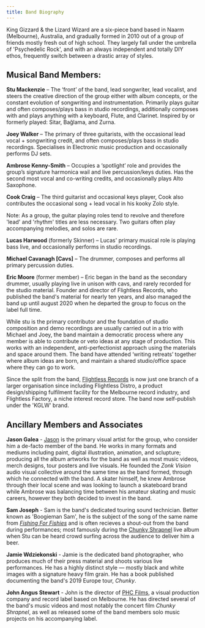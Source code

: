 ```yaml
---
title: Band Biography
---
```


King Gizzard & the Lizard Wizard are a six-piece band based in Naarm (Melbourne), Australia, and gradually formed in 2010 out of a group of friends mostly fresh out of high school. They largely fall under the umbrella of 'Psychedelic Rock', and with an always independent and totally DIY ethos, frequently switch between a drastic array of styles.

## Musical Band Members:

**Stu Mackenzie** – The ‘front’ of the band, lead songwriter, lead vocalist, and steers the creative direction of the group either with album concepts, or the constant evolution of songwriting and instrumentation. Primarily plays guitar and often composes/plays bass in studio recordings, additionally composes with and plays anything with a keyboard, Flute, and Clarinet. Inspired by or formerly played: Sitar, Bağlama, and Zurna.

**Joey Walker** – The primary of three guitarists, with the occasional lead vocal + songwriting credit, and often composes/plays bass in studio recordings. Specialises in Electronic music production and occasionally performs DJ sets.

**Ambrose Kenny-Smith** – Occupies a ‘spotlight’ role and provides the group’s signature harmonica wail and live percussion/keys duties. Has the second most vocal and co-writing credits, and occasionally plays Alto Saxophone.

**Cook Craig** – The third guitarist and occasional keys player, Cook also contributes the occasional song + lead vocal in his kooky Zolo style.

Note: As a group, the guitar playing roles tend to revolve and therefore 'lead' and 'rhythm' titles are less necessary. Two guitars often play accompanying melodies, and solos are rare.

**Lucas Harwood** (formerly Skinner) – Lucas' primary musical role is playing bass live, and occasionally performs in studio recordings.  

**Michael Cavanagh \[Cavs\]** – The drummer, composes and performs all primary percussion duties.

**Eric Moore** (former member) – Eric began in the band as the secondary drummer, usually playing live in unison with cavs, and rarely recorded for the studio material. Founder and director of Flightless Records, who published the band's material for nearly ten years, and also managed the band up until august 2020 when he departed the group to focus on the label full time.

While stu is the primary contributor and the foundation of studio composition and demo recordings are usually carried out in a trio with Michael and Joey, the band maintain a democratic process where any member is able to contribute or veto ideas at any stage of production. This works with an independent, anti-perfectionist approach using the materials and space around them. The band have attended ‘writing retreats’ together where album ideas are born, and maintain a shared studio/office space where they can go to work.

Since the split from the band, [Flightless Records](https://flightlessrecords.com/) is now just one branch of a larger organisation since including Flightless Distro, a product design/shipping fulfilment facility for the Melbourne record industry, and Flightless Factory, a niche interest record store. The band now self-publish under the 'KGLW' brand.

## Ancillary Members and Associates

**Jason Galea** - [Jason](https://jasongalea.com/) is the primary visual artist for the group, who consider him a de-facto member of the band. He works in many formats and mediums including paint, digital illustration, animation, and sclupture; producing all the album artworks for the band as well as most music videos, merch designs, tour posters and live visuals. He founded the _Zonk Vision_ audio visual collective around the same time as the band formed, through which he connected with the band. A skater himself, he knew Ambrose through their local scene and was looking to launch a skateboard brand while Ambrose was balancing time between his amateur skating and music careers, however they both decided to invest in the band.

**Sam Joseph** - Sam is the band's dedicated touring sound technician. Better known as 'Boogieman Sam', he is the subject of the song of the same name from [_Fishing For Fishies_](https://kglw.net/releases/fishing-for-fishies) and is often recieves a shout-out from the band during performances; most famously during the [Chunky Shrapnel](https://kglw.net/releases/chunky-shrapnel) live album when Stu can be heard crowd surfing across the audience to deliver him a beer.

**Jamie Wdziekonski** - Jamie is the dedicated band photographer, who produces much of their press material and shoots various live performances. He has a highly distinct style — mostly black and white images with a signature heavy film grain. He has a book published documenting the band's 2019 Europe tour, _Chunky_.

**John Angus Stewart** - John is the director of [PHC Films](https://phcfilms.com/), a visual production company and record label based on Melbourne. He has directed several of the band's music videos and most notably the concert film _Chunky Shrapnel_, as well as released some of the band members solo music projects on his accompanying label.
